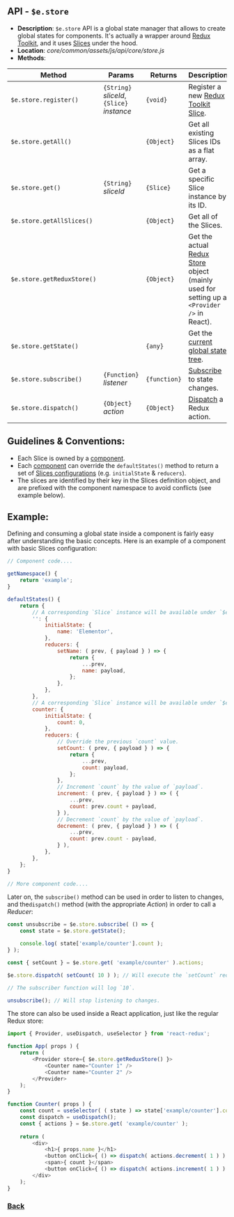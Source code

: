 ## API - `$e.store`
*  **Description**: `$e.store` API is a global state manager that allows to create global states for components.
   It's actually a wrapper around [Redux Toolkit](https://redux-toolkit.js.org/introduction/getting-started), and it uses [Slices](https://redux-toolkit.js.org/api/createslice) under the hood.
*  **Location**: *core/common/assets/js/api/core/store.js*
*  **Methods**:

| Method                        | Params                                         | Returns      | Description
|-------------------------------|------------------------------------------------|--------------|---------------------------------------------------------------------
| `$e.store.register()`         | `{String}` *sliceId*, `{Slice}` *instance*   	 | `{void}`     | Register a new [Redux Toolkit Slice](https://redux-toolkit.js.org/api/createslice).
| `$e.store.getAll()`           |                                                | `{Object}`   | Get all existing Slices IDs as a flat array.
| `$e.store.get()`              | `{String}` *sliceId*                           | `{Slice}`    | Get a specific Slice instance by its ID.
| `$e.store.getAllSlices()`     |                                                | `{Object}`   | Get all of the Slices.
| `$e.store.getReduxStore()`    |                                                | `{Object}`   | Get the actual [Redux Store](https://redux-toolkit.js.org/api/configureStore) object (mainly used for setting up a `<Provider />` in React).
| `$e.store.getState()`         |                                                | `{any}`      | Get the [current global state tree](https://redux.js.org/api/store#getstate).
| `$e.store.subscribe()`        | `{Function}` *listener*                        | `{function}` | [Subscribe](https://redux.js.org/api/store#subscribelistener) to state changes.
| `$e.store.dispatch()`         | `{Object}` *action*                            | `{Object}`   | [Dispatch](https://redux.js.org/api/store#dispatchaction) a Redux action.


## Guidelines & Conventions:
* Each Slice is owned by a [component](./components.md#guidelines-conventions--files-structure).
* Each [component](./components.md#guidelines-conventions--files-structure) can override the `defaultStates()` method to return a set of [Slices configurations](https://redux-toolkit.js.org/api/createslice) (e.g. `initialState` & `reducers`).
* The slices are identified by their key in the Slices definition object, and are prefixed with the component namespace to avoid conflicts (see example below).


## Example:
Defining and consuming a global state inside a component is fairly easy after understanding the basic concepts.
Here is an example of a component with basic Slices configuration:

```javascript
// Component code....

getNamespace() {
	return 'example';
}

defaultStates() {
	return {
		// A corresponding `Slice` instance will be available under `$e.store.get( 'example' )`.
		'': {
			initialState: {
				name: 'Elementor',
			},
			reducers: {
				setName: ( prev, { payload } ) => {
					return {
						...prev,
						name: payload,
					};
				},
			},
		},
		// A corresponding `Slice` instance will be available under `$e.store.get( 'example/counter' )`.
		counter: {
			initialState: {
				count: 0,
			},
			reducers: {
				// Override the previous `count` value.
				setCount: ( prev, { payload } ) => {
					return {
						...prev,
						count: payload,
					};
				},
				// Increment `count` by the value of `payload`.
				increment: ( prev, { payload } ) => ( {
					...prev,
					count: prev.count + payload,
				} ),
				// Decrement `count` by the value of `payload`.
				decrement: ( prev, { payload } ) => ( {
					...prev,
					count: prev.count - payload,
				} ),
			},
		},
	};
}

// More component code....
```

Later on, the `subscribe()` method can be used in order to listen to changes, and the`dispatch()` method (with the appropriate *Action*) in order to call a *Reducer*:
```javascript
const unsubscribe = $e.store.subscribe( () => {
	const state = $e.store.getState();

	console.log( state['example/counter'].count );
} );

const { setCount } = $e.store.get( 'example/counter' ).actions;

$e.store.dispatch( setCount( 10 ) ); // Will execute the `setCount` reducer.

// The subscriber function will log `10`.

unsubscribe(); // Will stop listening to changes.
```

The store can also be used inside a React application, just like the regular Redux store:
```javascript
import { Provider, useDispatch, useSelector } from 'react-redux';

function App( props ) {
	return (
		<Provider store={ $e.store.getReduxStore() }>
			<Counter name="Counter 1" />
			<Counter name="Counter 2" />
		</Provider>
	);
}

function Counter( props ) {
	const count = useSelector( ( state ) => state['example/counter'].count );
	const dispatch = useDispatch();
	const { actions } = $e.store.get( 'example/counter' );
	
	return (
		<div>
			<h1>{ props.name }</h1>
			<button onClick={ () => dispatch( actions.decrement( 1 ) ) }> - </button>
			<span>{ count }</span>
			<button onClick={ () => dispatch( actions.increment( 1 ) ) }> + </button>
		</div>
	);
}
```

### [Back](../readme.md) 

